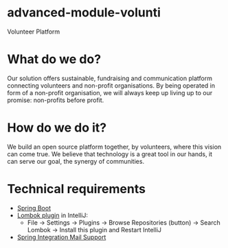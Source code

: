 # advanced-module-volunti
Volunteer Platform


# What do we do?

Our solution offers sustainable, fundraising and communication platform connecting volunteers and non-profit organisations. By being operated in form of a non-profit organisation, we will always keep up living up to our promise: non-profits before profit. 

# How do we do it?

We build an open source platform together, by volunteers, where this vision can come true.
We believe that technology is a great tool in our hands, it can serve our goal, the synergy of communities.

# Technical requirements

- [Spring Boot](http://projects.spring.io/spring-boot/)
- [Lombok plugin](https://dzone.com/articles/tired-getters-and-setters) in IntelliJ:
    - File → Settings → Plugins → Browse Repositories (button) → Search Lombok → Install  this plugin and Restart IntelliJ 
- [Spring Integration Mail Support](http://docs.spring.io/spring-boot/docs/current/reference/html/boot-features-email.html)
